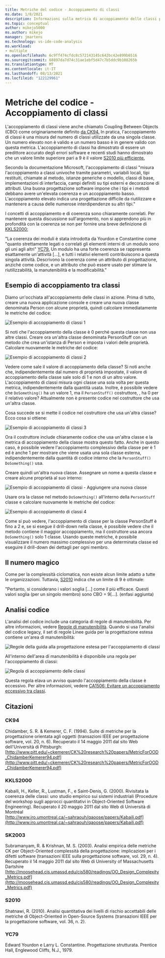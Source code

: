 ```yaml
---
title: Metriche del codice - Accoppiamento di classi
ms.date: 1/8/2021
description: Informazioni sulla metrica di accoppiamento delle classi per le metriche del codice in Visual Studio.
ms.topic: conceptual
author: mikejo5000
ms.author: mikejo
manager: jmartens
ms.technology: vs-ide-code-analysis
ms.workload:
- multiple
ms.openlocfilehash: 6c9ff474cfdc8c572143145c642bc42e899b6516
ms.sourcegitcommit: 68897da7d74c31ae1ebf5d47c7b5ddc9b108265b
ms.translationtype: MT
ms.contentlocale: it-IT
ms.lasthandoff: 08/13/2021
ms.locfileid: "122129961"
---
```

# <a name="code-metrics---class-coupling"></a>Metriche del codice - Accoppiamento di classi

L'accoppiamento di classi viene anche chiamato Coupling Between Objects (CBO) come originariamente definito [da CK94.](#ck94) In pratica, l'accoppiamento di classi è una misura del numero di classi utilizzate da una singola classe. Un numero elevato non è valido e un numero basso è in genere valido con questa metrica. L'accoppiamento di classi ha dimostrato di essere un predittore accurato degli errori software e recenti studi hanno dimostrato che un valore limite superiore pari a 9 è il valore [S2010 più efficiente.](#s2010)

Secondo la documentazione Microsoft, l'accoppiamento di classi "misura l'accoppiamento a classi univoche tramite parametri, variabili locali, tipi restituiti, chiamate al metodo, istanze generiche o modello, classi di base, implementazioni di interfaccia, campi definiti su tipi esterni e decorazione di attributi. Una buona progettazione software impone che i tipi e i metodi debbano avere un'elevata coerenza e un accoppiamento basso. L'accoppiamento elevato indica una progettazione difficile da riutilizzare e mantenere a causa delle numerose interdipendenze su altri tipi."

I concetti di accoppiamento e di coerenza sono chiaramente correlati. Per mantenere questa discussione sull'argomento, non si apprendono più in profondità con la coerenza se non per fornire una breve definizione di [KKLS2000:](#kkls2000)

"La coerenza dei moduli è stata introdotta da Yourdon e Constantine come "quanto strettamente legati o correlati gli elementi interni di un modulo sono gli uni agli altri" [YC79.](#yc79) Un modulo ha una forte coerenza se rappresenta esattamente un'attività [...], e tutti i relativi elementi contribuiscono a questa singola attività. Descrivono la coerenza come un attributo di progettazione, anziché come codice, e un attributo che può essere usato per stimare la riutilizzabilità, la manutenibilità e la modificabilità."

## <a name="class-coupling-example"></a>Esempio di accoppiamento tra classi

Diamo un'occhiata all'accoppiamento delle classi in azione. Prima di tutto, creare una nuova applicazione console e creare una nuova classe denominata Person con alcune proprietà, quindi calcolare immediatamente le metriche del codice:

![Esempio di accoppiamento di classi 1](media/class-coupling-example-1.png)

Si noti che l'accoppiamento della classe è 0 perché questa classe non usa altre classi. Creare ora un'altra classe denominata PersonStuff con un metodo che crea un'istanza di Person e imposta i valori delle proprietà. Calcolare nuovamente le metriche del codice:

![Esempio di accoppiamento di classi 2](media/class-coupling-example-2.png)

Vedere come sale il valore di accoppiamento della classe? Si noti anche che, indipendentemente dal numero di proprietà impostate, il valore di accoppiamento della classe sale solo di 1 e non di un altro valore. L'accoppiamento di classi misura ogni classe una sola volta per questa metrica, indipendentemente dalla quantità usata. Inoltre, è possibile vedere che `DoSomething()` ha un valore 1, ma il `PersonStuff()` costruttore, , ha 0 per il relativo valore? Attualmente non è presente codice nel costruttore che usa un'altra classe.

Cosa succede se si mette il codice nel costruttore che usa un'altra classe? Ecco cosa si ottiene:

![Esempio di accoppiamento di classi 3](media/class-coupling-example-3.png)

Ora il costruttore include chiaramente codice che usa un'altra classe e la metrica di accoppiamento della classe mostra questo fatto. Anche in questo caso, è possibile vedere l'accoppiamento complessivo della classe per è 1 ed è anche 1 per mostrare che viene usata una sola classe esterna, indipendentemente dalla quantità di codice interno che la `PersonStuff()` `DoSomething()` usa.

Creare quindi un'altra nuova classe. Assegnare un nome a questa classe e creare alcune proprietà al suo interno:

![Esempio di accoppiamento di classi - Aggiungere una nuova classe](media/class-coupling-example-add-new-class.png)

Usare ora la classe nel metodo `DoSomething()` all'interno della `PersonStuff` classe e calcolare nuovamente le metriche del codice:

![Esempio di accoppiamento di classi 4](media/class-coupling-example-4.png)

Come si può vedere, l'accoppiamento di classe per la classe PersonStuff è fino a 2 e, se si esegue il drill-down nella classe, è possibile vedere che il metodo contiene il maggior accoppiamento, ma il costruttore usa ancora `DoSomething()` solo 1 classe.  Usando queste metriche, è possibile visualizzare il numero massimo complessivo per una determinata classe ed eseguire il drill-down dei dettagli per ogni membro.

## <a name="the-magic-number"></a>Il numero magico

Come per la complessità ciclomatica, non esiste alcun limite adatto a tutte le organizzazioni. Tuttavia, [S2010](#s2010) indica che un limite di 9 è ottimale:

"Pertanto, si considerano i valori soglia [...] come il più efficace. Questi valori soglia (per un singolo membro) sono CBO = 9[...]. (enfasi aggiunta)

## <a name="code-analysis"></a>Analisi codice

L'analisi del codice include una categoria di regole di manutenibilità. Per altre informazioni, vedere [Regole di manutenibilità](/dotnet/fundamentals/code-analysis/quality-rules/maintainability-warnings). Quando si usa l'analisi del codice legacy, il set di regole Linee guida per la progettazione estesa contiene un'area di manutenibilità:

![Regole della guida alla progettazione estesa per l'accoppiamento di classi](media/class-coupling-extended-design-guideline-rules.png)

All'interno dell'area di manutenibilità è disponibile una regola per l'accoppiamento di classi:

![Regola di accoppiamento delle classi](media/class-coupling-maintainability-area-rules.png)

Questa regola elava un avviso quando l'accoppiamento della classe è eccessivo. Per altre informazioni, vedere [CA1506: Evitare un accoppiamento eccessivo tra classi](/dotnet/fundamentals/code-analysis/quality-rules/ca1506).

## <a name="citations"></a>Citazioni

### <a name="ck94"></a>CK94

Chidamber, S. R. & Kemerer, C. F. (1994). Suite di metriche per la progettazione orientata agli oggetti (transazioni IEEE per progettazione software, vol. 20, n. 6). Recuperato il 14 maggio 2011 dal sito Web dell'Università di Pittsburgh: [http://www.pitt.edu/~ckemerer/CK%20research%20papers/MetricForOOD_ChidamberKemerer94.pdf](http://www.pitt.edu/~ckemerer/CK%20research%20papers/MetricForOOD_ChidamberKemerer94.pdf)

### <a name="kkls2000"></a>KKLS2000

Kabaili, H., Keller, R., Lustman, F., e Saint-Denis, G. (2000). Rivisitata la coerenza delle classi: uno studio empirico sui sistemi industriali (Procedure del workshop sugli approcci quantitativi in Object-Oriented Software Engineering). Recuperato il 20 maggio 2011 dal sito Web di Università di Montréal [http://www.iro.umontreal.ca/~sahraouh/qaoose/papers/Kabaili.pdf](http://www.iro.umontreal.ca/~sahraouh/qaoose/papers/Kabaili.pdf)

### <a name="sk2003"></a>SK2003

Subramanyam, R. & Krishnan, M. S. (2003). Analisi empirica delle metriche CK per Object-Oriented complessità della progettazione: implicazioni per i difetti software (transazioni IEEE sulla progettazione software, vol. 29, n. 4). Recuperato il 14 maggio 2011 dal sito Web di University of Massachusetts Dartshire [http://moosehead.cis.umassd.edu/cis580/readings/OO_Design_Complexity_Metrics.pdf](http://moosehead.cis.umassd.edu/cis580/readings/OO_Design_Complexity_Metrics.pdf)

### <a name="s2010"></a>S2010

Shatnawi, R. (2010). Analisi quantitativa dei livelli di rischio accettabili delle metriche di Object-Oriented in Open-Source Systems (transazioni IEEE per la progettazione software, vol. 36, n. 2).

### <a name="yc79"></a>YC79

Edward Yourdon e Larry L. Constantine. Progettazione strutturata. Prentice Hall, Englewood Cliffs, N.J., 1979.